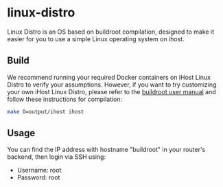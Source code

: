 # linux-distro
Linux Distro is an OS based on buildroot compilation, designed to make it easier for you to use a simple Linux operating system on ihost.

## Build
We recommend running your required Docker containers on iHost Linux Distro to verify your assumptions. However, if you want to try customizing your own iHost Linux Distro, please refer to the [buildroot user manual](https://buildroot.org/downloads/manual/manual.html) and follow these instructions for compilation:
```bash
make O=output/ihost ihost
```

## Usage
You can find the IP address with hostname "buildroot" in your router's backend, then login via SSH using:
- Username: root
- Password: root

